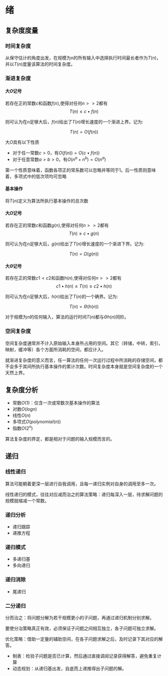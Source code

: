 # 绪

## 复杂度度量

### 时间复杂度

从保守估计的角度出发，在规模为n的所有输入中选择执行时间最长者作为$T(n)$，并以$T(n)$度量该算法的时间复杂度。

### 渐进复杂度

#### 大$O$记号

若存在正的常数$c$和函数$f(n)$,使得对任何$n>>2$都有
$$T(n)\leq c\bullet f(n)$$

则可认为在$n$足够大后，$f(n)$给出了$T(n)$增长速度的一个渐进上界。记为:

$$T(n) = O(f(n))$$

大$O$具有以下性质

- 对于任一常数$c>0$，有$O(f(n)) = O(c\bullet f(n))$
- 对于任意常数$a>b>0$，有$O(n^a+n^b)=O(n^a)$

第一个性质意味着，函数各项正的常系数可以忽略并等同于1。后一性质则意味着，多项式中的低次项均可忽略

#### 基本操作

将$T(n)$定义为算法所执行基本操作的总次数

#### 大$\Omega$记号

若存在正的常数$c$和函数$g(n)$,使得对任何$n>>2$都有
$$T(n)\geq c\bullet g(n)$$

则可认为在$n$足够大后，$g(n)$给出了$T(n)$增长速度的一个渐进下界。记为:

$$T(n) = \Omega(g(n))$$

#### 大$\Theta$记号

若存在正的常数$c1<c2$和函数$h(n)$,使得对任何$n>>2$都有
$$c1\bullet h(n)\leq T(n) \leq c2\bullet h(n)$$

则可认为在$n$足够大后，$h(n)$给出了$T(n)$的一个确界。记为:

$$T(n) = \Theta(h(n))$$

对于规模为$n$的任何输入，算法的运行时间$T(n)$都与$\Theta h(n)$同阶。

### 空间复杂度

空间复杂度通常并不计入原始输入本身所占用的空间。其它（转储，中转，索引，映射，缓冲等）各个方面所消耗的空间，都应计入。

就渐进复杂度的意义而言，任一算法的任何一次运行过程中所消耗的存储空间，都不会多于其间所执行基本操作的累计次数。时间复杂度本身就是空间复杂度的一个天然上界。

## 复杂度分析

- 常数$O(1)$：仅含一次或常数次基本操作的算法
- 对数$O(logn)$
- 线性$O(n)$
- 多项式$O(polynomial(n))$
- 指数$O(2^n)$

算法复杂度的界定，都是相对于问题的输入规模而言的。

## 递归

### 线性递归

算法可能朝着更深一层进行自我调用，且每一递归实例对自身的调用至多一次。

线性递归的模式，往往对应减而治之的算法策略：递归每深入一层，待求解问题的规模就缩减一个常数。

### 递归分析

- 递归跟踪
- 递推方程

### 递归模式

- 多递归基
- 多向递归

### 递归消除

- 尾递归

### 二分递归

分而治之：将问题分解为若干规模更小的子问题，再通过递归机制分别求解。

要使分治策略真正有效，必须保证子问题之间相互独立，各子问题可独立求解。

优化策略：借助一定量的辅助空间，在各子问题求解之后，及时记录下其对应的解答。

- 制表：检验子问题是否已计算，然后通过直接调阅记录获得解答，避免重复计算
- 动态规划：从递归基出发，自底而上递推得出子问题的解。
